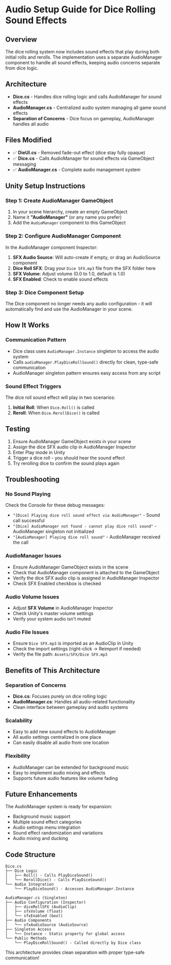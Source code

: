 # Audio Setup Guide for Dice Rolling Sound Effects

## Overview
The dice rolling system now includes sound effects that play during both initial rolls and rerolls. The implementation uses a separate AudioManager component to handle all sound effects, keeping audio concerns separate from dice logic.

## Architecture
- **Dice.cs** - Handles dice rolling logic and calls AudioManager for sound effects
- **AudioManager.cs** - Centralized audio system managing all game sound effects  
- **Separation of Concerns** - Dice focus on gameplay, AudioManager handles all audio

## Files Modified
- ✅ **DieUI.cs** - Removed fade-out effect (dice stay fully opaque)
- ✅ **Dice.cs** - Calls AudioManager for sound effects via GameObject messaging
- ✅ **AudioManager.cs** - Complete audio management system

## Unity Setup Instructions

### Step 1: Create AudioManager GameObject
1. In your scene hierarchy, create an empty GameObject
2. Name it **"AudioManager"** (or any name you prefer)
3. Add the `AudioManager` component to this GameObject

### Step 2: Configure AudioManager Component
In the AudioManager component Inspector:
1. **SFX Audio Source**: Will auto-create if empty, or drag an AudioSource component
2. **Dice Roll SFX**: Drag your `Dice SFX.mp3` file from the SFX folder here
3. **SFX Volume**: Adjust volume (0.0 to 1.0, default is 1.0)
4. **SFX Enabled**: Check to enable sound effects

### Step 3: Dice Component Setup
The Dice component no longer needs any audio configuration - it will automatically find and use the AudioManager in your scene.

## How It Works

### Communication Pattern
- Dice class uses `AudioManager.Instance` singleton to access the audio system
- Calls `audioManager.PlayDiceRollSound()` directly for clean, type-safe communication
- AudioManager singleton pattern ensures easy access from any script

### Sound Effect Triggers
The dice roll sound effect will play in two scenarios:
1. **Initial Roll**: When `Dice.Roll()` is called
2. **Reroll**: When `Dice.RerollDice()` is called

## Testing
1. Ensure AudioManager GameObject exists in your scene
2. Assign the dice SFX audio clip in AudioManager Inspector
3. Enter Play mode in Unity
4. Trigger a dice roll - you should hear the sound effect
5. Try rerolling dice to confirm the sound plays again

## Troubleshooting

### No Sound Playing
Check the Console for these debug messages:
- `"[Dice] Playing dice roll sound effect via AudioManager"` - Sound call successful
- `"[Dice] AudioManager not found - cannot play dice roll sound"` - AudioManager singleton not initialized
- `"[AudioManager] Playing dice roll sound"` - AudioManager received the call

### AudioManager Issues
- Ensure AudioManager GameObject exists in the scene
- Check that AudioManager component is attached to the GameObject
- Verify the dice SFX audio clip is assigned in AudioManager Inspector
- Check SFX Enabled checkbox is checked

### Audio Volume Issues
- Adjust **SFX Volume** in AudioManager Inspector
- Check Unity's master volume settings
- Verify your system audio isn't muted

### Audio File Issues
- Ensure `Dice SFX.mp3` is imported as an AudioClip in Unity
- Check the import settings (right-click → Reimport if needed)
- Verify the file path: `Assets/SFX/Dice SFX.mp3`

## Benefits of This Architecture

### Separation of Concerns
- **Dice.cs**: Focuses purely on dice rolling logic
- **AudioManager.cs**: Handles all audio-related functionality
- Clean interface between gameplay and audio systems

### Scalability
- Easy to add new sound effects to AudioManager
- All audio settings centralized in one place
- Can easily disable all audio from one location

### Flexibility
- AudioManager can be extended for background music
- Easy to implement audio mixing and effects
- Supports future audio features like volume fading

## Future Enhancements
The AudioManager system is ready for expansion:
- Background music support
- Multiple sound effect categories
- Audio settings menu integration
- Sound effect randomization and variations
- Audio mixing and ducking

## Code Structure
```
Dice.cs
├── Dice Logic
│   ├── Roll() - Calls PlayDiceSound()
│   └── RerollDice() - Calls PlayDiceSound()
└── Audio Integration
    └── PlayDiceSound() - Accesses AudioManager.Instance

AudioManager.cs (Singleton)
├── Audio Configuration (Inspector)
│   ├── diceRollSFX (AudioClip)
│   ├── sfxVolume (float)
│   └── sfxEnabled (bool)
├── Audio Components
│   └── sfxAudioSource (AudioSource)
├── Singleton Access
│   └── Instance - Static property for global access
└── Public Methods
    └── PlayDiceRollSound() - Called directly by Dice class
```

This architecture provides clean separation with proper type-safe communication!
